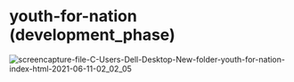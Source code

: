# youth-for-nation (development_phase)

![screencapture-file-C-Users-Dell-Desktop-New-folder-youth-for-nation-index-html-2021-06-11-02_02_05](https://user-images.githubusercontent.com/34668297/121591405-2d8c4680-ca59-11eb-854d-3b12e69b4b5c.png)
